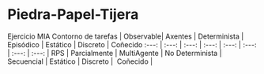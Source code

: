 # Piedra-Papel-Tijera
Ejercicio MIA 
Contorno de tarefas | Observable| Axentes | Determinista | Episódico | Estático | Discreto | Coñecido
:---: | :---: | :---: | :---: | :---: | :---: | :---: | :---: |
 RPS | Parcialmente | MultiAgente | No Determinista | Secuencial | Estático |  Discreto |  Coñecido |
